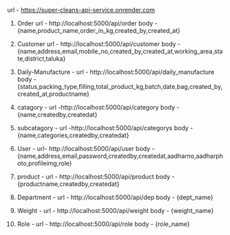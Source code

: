 url - https://super-cleans-api-service.onrender.com

1. Order
url - http://localhost:5000/api/order
body - {name,product_name,order_in_kg,created_by,created_at}

2. Customer
url - http://localhost:5000/api/customer
body - {name,address,email,mobile_no,created_by,created_at,working_area,state,district,taluka}

3. Daily-Manufacture - 
url - http://localhost:5000/api/daily_manufacture
body - {status,packing_type,filling,total_product_kg,batch,date,bag,created_by,created_at,productname}


4. catagory - 
url -http://localhost:5000/api/category
body - {name,createdby,createdat}

5. subcatagory - 
url -http://localhost:5000/api/categorys
body - {name,categories,createdby,createdat}


6. User - 
url- http://localhost:5000/api/user
body - {name,address,email,password,createdby,createdat,aadharno,aadharphoto,profileimg,role}

7. product - 
url - http://localhost:5000/api/product
body -  {productname,createdby,createdat}

8. Department - 
url - http://localhost:5000/api/dep
body - {dept_name}

9. Weight - 
url - http://localhost:5000/api/weight
body - {weight_name}

10. Role - 
url - http://localhost:5000/api/role
body - {role_name}

